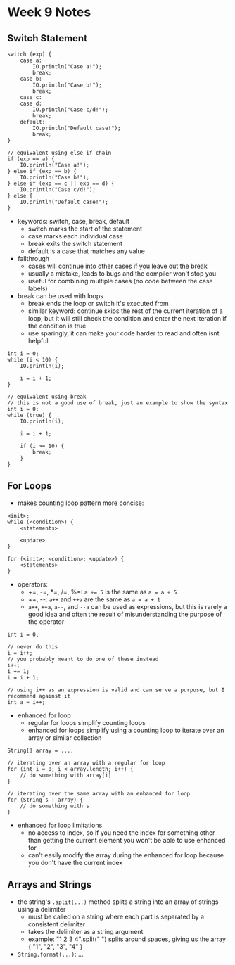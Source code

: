 # Week 9 Notes

## Switch Statement

```
switch (exp) {
    case a:
        IO.println("Case a!");
        break;
    case b:
        IO.println("Case b!");
        break;
    case c:
    case d:
        IO.println("Case c/d!");
        break;
    default:
        IO.println("Default case!");
        break;
}

// equivalent using else-if chain
if (exp == a) {
    IO.println("Case a!");
} else if (exp == b) {
    IO.println("Case b!");
} else if (exp == c || exp == d) {
    IO.println("Case c/d!");
} else {
    IO.println("Default case!");
}
```

- keywords: switch, case, break, default
    - switch marks the start of the statement
    - case marks each individual case
    - break exits the switch statement
    - default is a case that matches any value
- fallthrough
    - cases will continue into other cases if you leave out the break
    - usually a mistake, leads to bugs and the compiler won't stop you
    - useful for combining multiple cases (no code between the case labels)
- break can be used with loops
    - break ends the loop or switch it's executed from
    - similar keyword: continue skips the rest of the current iteration of a loop,
      but it will still check the condition and enter the next iteration if the
      condition is true
    - use sparingly, it can make your code harder to read and often isnt helpful

```
int i = 0;
while (i < 10) {
    IO.println(i);

    i = i + 1;
}

// equivalent using break
// this is not a good use of break, just an example to show the syntax
int i = 0;
while (true) {
    IO.println(i);

    i = i + 1;

    if (i >= 10) {
        break;
    }
}
```

## For Loops

- makes counting loop pattern more concise:

```
<init>;
while (<condition>) {
    <statements>

    <update>
}

for (<init>; <condition>; <update>) {
    <statements>
}
```

- operators:
    - +=, -=, *=, /=, %=: `a += 5` is the same as `a = a + 5`
    - ++, --: `a++` and `++a` are the same as `a = a + 1`
    - `a++`, `++a`, `a--`, and `--a` can be used as expressions, but this is rarely a good idea and
      often the result of misunderstanding the purpose of the operator

```
int i = 0;

// never do this
i = i++;
// you probably meant to do one of these instead
i++;
i += 1;
i = i + 1;

// using i++ as an expression is valid and can serve a purpose, but I recommend against it
int a = i++;
```

- enhanced for loop
    - regular for loops simplify counting loops
    - enhanced for loops simplify using a counting loop to iterate over an array or similar
      collection

```
String[] array = ...;

// iterating over an array with a regular for loop
for (int i = 0; i < array.length; i++) {
    // do something with array[i]
}

// iterating over the same array with an enhanced for loop
for (String s : array) {
    // do something with s
}
```

- enhanced for loop limitations
    - no access to index, so if you need the index for something other than getting the current
      element you won't be able to use enhanced for
    - can't easily modify the array during the enhanced for loop because you don't have the current
      index

## Arrays and Strings

- the string's `.split(...)` method splits a string into an array of strings using a delimiter
    - must be called on a string where each part is separated by a consistent delimiter
    - takes the delimiter as a string argument
    - example: "1 2 3 4".split(" ") splits around spaces, giving us the array { "1", "2", "3", "4" }
- `String.format(...)`: ...






